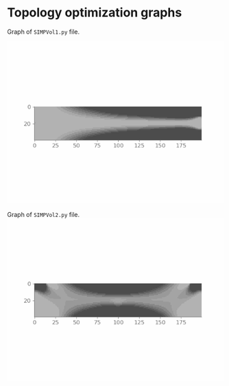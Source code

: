 # Topology optimization graphs

Graph of `SIMPVol1.py` file.

![Alt Text](anims/SIMPVol1.gif)

Graph of `SIMPVol2.py` file.
![Alt Text](anims/SIMPVol2.gif)
